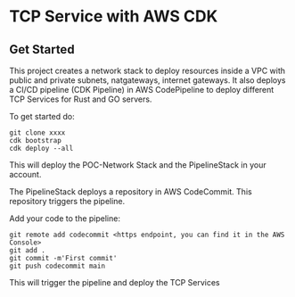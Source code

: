 # TCP Service with AWS CDK

## Get Started
This project creates a network stack to deploy resources inside a VPC with public and private subnets, natgateways, internet gateways.
It also deploys a CI/CD pipeline (CDK Pipeline) in AWS CodePipeline to deploy different TCP Services for Rust and GO servers.

To get started do:

```
git clone xxxx
cdk bootstrap
cdk deploy --all
```
This will deploy the POC-Network Stack and the PipelineStack in your account.

The PipelineStack deploys a repository in AWS CodeCommit. This repository triggers the pipeline.

Add your code to the pipeline:
```
git remote add codecommit <https endpoint, you can find it in the AWS Console>
git add .
git commit -m'First commit'
git push codecommit main
```

This will trigger the pipeline and deploy the TCP Services

